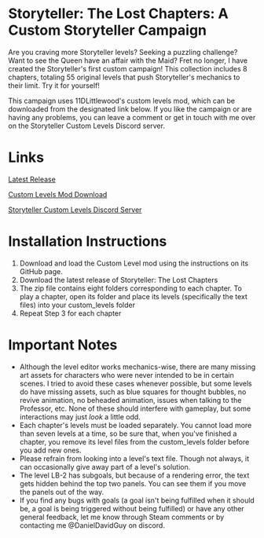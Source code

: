 # Storyteller: The Lost Chapters: A Custom Storyteller Campaign
Are you craving more Storyteller levels?  Seeking a puzzling challenge?  Want to see the Queen have an affair with the Maid?  Fret no longer, I have created the Storyteller's first custom campaign!  This collection includes 8 chapters, totaling 55 original levels that push Storyteller's mechanics to their limit.  Try it for yourself!

This campaign uses 11DLittlewood's custom levels mod, which can be downloaded from the designated link below.  If you like the campaign or are having any problems, you can leave a comment or get in touch with me over on the Storyteller Custom Levels Discord server.

# Links
[Latest Release](https://github.com/DanielDavidGuy/storytellerthelostchapters/files/12641689/The.Lost.Chapters.zip)
  
[Custom Levels Mod Download](https://github.com/plokmijnuhby/StorytellerCustomLevels)
  
[Storyteller Custom Levels Discord Server](https://discord.gg/38bQ46u2Wb)
  
# Installation Instructions
1. Download and load the Custom Level mod using the instructions on its GitHub page.
2. Download the latest release of Storyteller: The Lost Chapters
3. The zip file contains eight folders corresponding to each chapter.  To play a chapter, open its folder and place its levels (specifically the text files) into your custom_levels folder
4. Repeat Step 3 for each chapter

# Important Notes
- Although the level editor works mechanics-wise, there are many missing art assets for characters who were never intended to be in certain scenes.  I tried to avoid these cases whenever possible, but some levels do have missing assets, such as blue squares for thought bubbles, no revive animation, no beheaded animation, issues when talking to the Professor, etc.  None of these should interfere with gameplay, but some interactions may just _look_ a little odd.
- Each chapter's levels must be loaded separately.  You cannot load more than seven levels at a time, so be sure that, when you've finished a chapter, you remove its level files from the custom_levels folder before you add new ones.
- Please refrain from looking into a level's text file.  Though not always, it can occasionally give away part of a level's solution. 
- The level LB-2 has subgoals, but because of a rendering error, the text gets hidden behind the top two panels.  You can see them if you move the panels out of the way.
- If you find any bugs with goals (a goal isn't being fulfilled when it should be, a goal is being triggered without being fulfilled) or have any other general feedback, let me know through Steam comments or by contacting me @DanielDavidGuy on discord.
